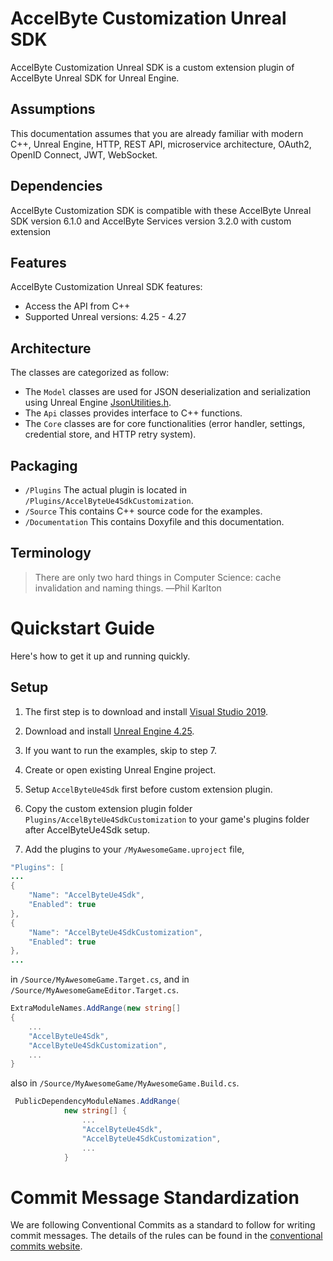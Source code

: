 # AccelByte Customization Unreal SDK

AccelByte Customization Unreal SDK is a custom extension plugin of AccelByte Unreal SDK for Unreal Engine.

## Assumptions

This documentation assumes that you are already familiar with modern C++, Unreal Engine, HTTP, REST API, microservice architecture, OAuth2, OpenID Connect, JWT, WebSocket.

## Dependencies

AccelByte Customization SDK is compatible with these AccelByte Unreal SDK version 6.1.0 and AccelByte Services version 3.2.0 with custom extension

## Features

AccelByte Customization Unreal SDK features:

- Access the API from C++
- Supported Unreal versions: 4.25 - 4.27

## Architecture

The classes are categorized as follow:

- The `Model` classes are used for JSON deserialization and serialization using Unreal Engine [JsonUtilities.h](https://api.unrealengine.com/INT/API/Runtime/JsonUtilities/).
- The `Api` classes provides interface to C++ functions.
- The `Core` classes are for core functionalities (error handler, settings, credential store, and HTTP retry system). 

## Packaging

- `/Plugins` The actual plugin is located in `/Plugins/AccelByteUe4SdkCustomization`.
- `/Source` This contains C++ source code for the examples.
- `/Documentation` This contains Doxyfile and this documentation.
  
## Terminology

> There are only two hard things in Computer Science: cache invalidation and naming things. ―Phil Karlton

# Quickstart Guide

Here's how to get it up and running quickly.

## Setup

1. The first step is to download and install [Visual Studio 2019](https://visualstudio.microsoft.com/downloads/).

2. Download and install [Unreal Engine 4.25](https://www.unrealengine.com).

3. If you want to run the examples, skip to step 7.

4. Create or open existing Unreal Engine project.

5. Setup `AccelByteUe4Sdk` first before custom extension plugin. 

6. Copy the custom extension plugin folder `Plugins/AccelByteUe4SdkCustomization` to your game's plugins folder after AccelByteUe4Sdk setup. 

7. Add the plugins to your `/MyAwesomeGame.uproject` file,
```java
"Plugins": [
...
{
    "Name": "AccelByteUe4Sdk",
    "Enabled": true
},
{
    "Name": "AccelByteUe4SdkCustomization",
    "Enabled": true
},
...
```
in `/Source/MyAwesomeGame.Target.cs`, and in `/Source/MyAwesomeGameEditor.Target.cs`.
```cs
ExtraModuleNames.AddRange(new string[]
{
    ...
    "AccelByteUe4Sdk",
    "AccelByteUe4SdkCustomization",
    ...
}
```
also in `/Source/MyAwesomeGame/MyAwesomeGame.Build.cs`.
```cs
 PublicDependencyModuleNames.AddRange(
			new string[] {
				...
                "AccelByteUe4Sdk",
                "AccelByteUe4SdkCustomization",
                ...
            }
```

# Commit Message Standardization

We are following Conventional Commits as a standard to follow for writing commit messages. The details of the rules can be found in the [conventional commits website](https://www.conventionalcommits.org/en/v1.0.0/). 
